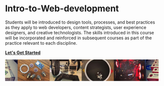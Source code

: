 # Intro-to-Web-development

Students will be introduced to design tools, processes, and best practices as they apply to web developers, content strategists, user experience designers, and creative technologists. The skills introduced in this course will be incorporated and reinforced in subsequent courses as part of the practice relevant to each discipline.

[**Let's Get Started**](https://learn.humber.ca/ultra/courses/_233709_1/outline)

<img src="Workshop.png" alt="Workshop Image" width="500" />
